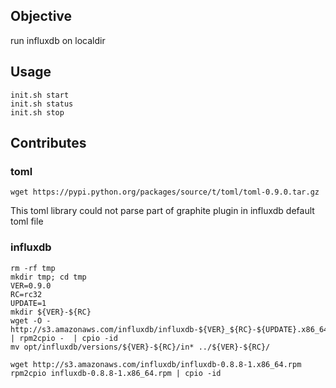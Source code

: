 ## Objective

run influxdb on localdir

## Usage

```
init.sh start
init.sh status
init.sh stop
```

## Contributes

### toml

```
wget https://pypi.python.org/packages/source/t/toml/toml-0.9.0.tar.gz
```

This toml library could not parse part of graphite plugin in influxdb default toml file


### influxdb

```
rm -rf tmp
mkdir tmp; cd tmp 
VER=0.9.0
RC=rc32
UPDATE=1
mkdir ${VER}-${RC}
wget -O - http://s3.amazonaws.com/influxdb/influxdb-${VER}_${RC}-${UPDATE}.x86_64.rpm | rpm2cpio -  | cpio -id
mv opt/influxdb/versions/${VER}-${RC}/in* ../${VER}-${RC}/
```

```
wget http://s3.amazonaws.com/influxdb/influxdb-0.8.8-1.x86_64.rpm
rpm2cpio influxdb-0.8.8-1.x86_64.rpm | cpio -id
```

